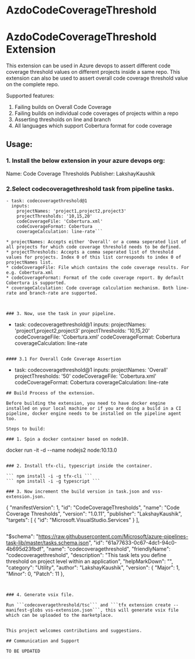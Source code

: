 # AzdoCodeCoverageThreshold

# AzdoCodeCoverageThreshold Extension
This extension can be used in Azure devops to assert different code coverage threshold values on different projects inside a same repo. This extension can also be used to assert overall code coverage threshold value on the complete repo. 


Supported features:
1. Failing builds on Overall Code Coverage
2. Failing builds on individual code coverages of projects within a repo
3. Asserting thresholds on line and branch
4. All languages which support Cobertura format for code coverage


## Usage:

### 1. Install the below extension in your azure devops org:
Name: Code Coverage Thresholds
Publisher: LakshayKaushik



### 2.Select codecoveragethreshold task from pipeline tasks.
```
- task: codecoveragethreshold@1
  inputs:
    projectNames: 'project1,project2,project3'
    projectThresholds: '10,15,20'
    codeCoverageFile: 'Cobertura.xml'
    codeCoverageFormat: Cobertura
    coverageCalculation: line-rate```

* projectNames: Accepts either 'Overall' or a comma seperated list of all projects for which code coverage threshold needs to be defined.
* projectThresholds: Accepts a comma seperated list of threshold values for projects. Index 0 of this list corresponds to index 0 of projectNames list. 
* codeCoverageFile: File which contains the code coverage results. For e.g. Cobertura.xml
* codeCoverageFormat: Format of the code coverage report. By default Cobertura is supported. 
* coverageCalculation: Code coverage calculation mechanism. Both line-rate and branch-rate are supported.



### 3. Now, use the task in your pipeline.

```
- task: codecoveragethreshold@1
  inputs:
    projectNames: 'project1,project2,project3'
    projectThresholds: '10,15,20'
    codeCoverageFile: 'Cobertura.xml'
    codeCoverageFormat: Cobertura
    coverageCalculation: line-rate
  
```

#### 3.1 For Overall Code Coverage Assertion
```
- task: codecoveragethreshold@1
  inputs:
    projectNames: 'Overall'
    projectThresholds: '50'
    codeCoverageFile: 'Cobertura.xml'
    codeCoverageFormat: Cobertura
    coverageCalculation: line-rate

```
## Build Process of the extension.

Before building the extension, you need to have docker engine installed on your local machine or if you are doing a build in a CI pipeline, docker engine needs to be installed on the pipeline agent too. 

Steps to build:

### 1. Spin a docker container based on node10.
```
docker run  -it -d --name nodejs2 node:10.13.0

```

### 2. Install tfx-cli, typescript inside the container.

``` npm install -i -g tfx-cli ```
``` npm install -i -g typescript ```

### 3. Now increment the build version in task.json and vss-extension.json. 

```
{
    "manifestVersion": 1,
    "id": "CodeCoverageThresholds",
    "name": "Code Coverage Thresholds",
    "version": "1.0.11",
    "publisher": "LakshayKaushik",
    "targets": [
        {
            "id": "Microsoft.VisualStudio.Services"
        }
    ],  
```
```
"$schema": "https://raw.githubusercontent.com/Microsoft/azure-pipelines-task-lib/master/tasks.schema.json",
    "id": "61a77633-0c67-4dc1-94c0-4b695d23fbdf",
    "name": "codecoveragethreshold",
    "friendlyName": "codecoveragethreshold",
    "description": "This task lets you define threshold on project level within an application",
    "helpMarkDown": "",
    "category": "Utility",
    "author": "LakshayKaushik",
    "version": {
        "Major": 1,
        "Minor": 0,
        "Patch": 11
    },
```
        

### 4. Generate vsix file.

Run ```codecoveragethreshold/tsc``` and ```tfx extension create --manifest-globs vss-extension.json```, this will generate vsix file which can be uploaded to the marketplace.


This project welcomes contributions and suggestions. 

## Communication and Support

TO BE UPDATED



